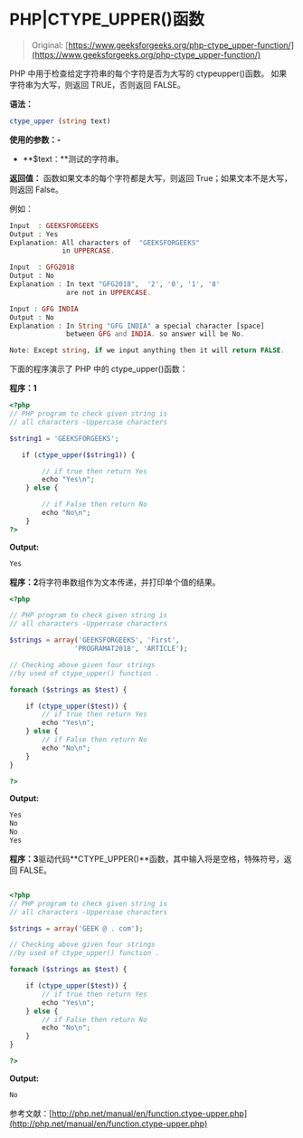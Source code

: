 # PHP|CTYPE_UPPER()函数

> Original: [https://www.geeksforgeeks.org/php-ctype_upper-function/](https://www.geeksforgeeks.org/php-ctype_upper-function/)

PHP 中用于检查给定字符串的每个字符是否为大写的 ctypeupper()函数。 如果字符串为大写，则返回 TRUE，否则返回 FALSE。

**语法：**

```php
ctype_upper (string text)

```

**使用的参数：-**

*   **$text：**测试的字符串。

**返回值：**
函数如果文本的每个字符都是大写，则返回 True；如果文本不是大写，则返回 False。

例如：

```php
Input  : GEEKSFORGEEKS
Output : Yes
Explanation: All characters of  "GEEKSFORGEEKS" 
             in UPPERCASE.

Input  : GFG2018
Output : No
Explanation : In text "GFG2018",  '2', '0', '1', '8'
              are not in UPPERCASE.

Input : GFG INDIA
Output : No
Explanation : In String "GFG INDIA" a special character [space] 
              between GFG and INDIA. so answer will be No.

```

```php
Note: Except string, if we input anything then it will return FALSE.
```

下面的程序演示了 PHP 中的 ctype_upper()函数：

**程序：1**

```php
<?php
// PHP program to check given string is 
// all characters -Uppercase characters

$string1 = 'GEEKSFORGEEKS';

   if (ctype_upper($string1)) {

        // if true then return Yes
        echo "Yes\n";
    } else {

        // if False then return No
        echo "No\n";
    }
?>
```

**Output:**

```php
Yes

```

**程序：2**将字符串数组作为文本传递，并打印单个值的结果。

```php
<?php

// PHP program to check given string is 
// all characters -Uppercase characters

$strings = array('GEEKSFORGEEKS', 'First', 
                'PROGRAMAT2018', 'ARTICLE');

// Checking above given four strings 
//by used of ctype_upper() function .

foreach ($strings as $test) {

    if (ctype_upper($test)) {
        // if true then return Yes
        echo "Yes\n";
    } else {
        // if False then return No
        echo "No\n";
    }
}

?>
```

**Output:**

```php
Yes
No
No
Yes

```

**程序：3**驱动代码**CTYPE_UPPER()**函数，其中输入将是空格，特殊符号，返回 FALSE。

```php

<?php
// PHP program to check given string is 
// all characters -Uppercase characters

$strings = array('GEEK @ . com');

// Checking above given four strings 
//by used of ctype_upper() function .

foreach ($strings as $test) {

    if (ctype_upper($test)) {
        // if true then return Yes
        echo "Yes\n";
    } else {
        // if False then return No
        echo "No\n";
    }
}

?>
```

**Output:**

```php
No

```

参考文献：[http://php.net/manual/en/function.ctype-upper.php](http://php.net/manual/en/function.ctype-upper.php)